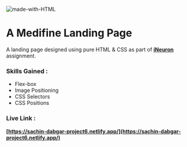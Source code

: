 ![made-with-HTML](https://img.shields.io/badge/Made%20with-HTML%20&%20CSS-blue?style=for-the-badge)

# A Medifine Landing Page

A landing page designed using pure HTML & CSS as part of **[iNeuron](https://ineuron.ai/ "iNeuron")** assignment.

### Skills Gained :

-   Flex-box
-   Image Positioning
-   CSS Selectors
-   CSS Positions

### Live Link :

**[https://sachin-dabgar-project6.netlify.app/](https://sachin-dabgar-project6.netlify.app/)**
